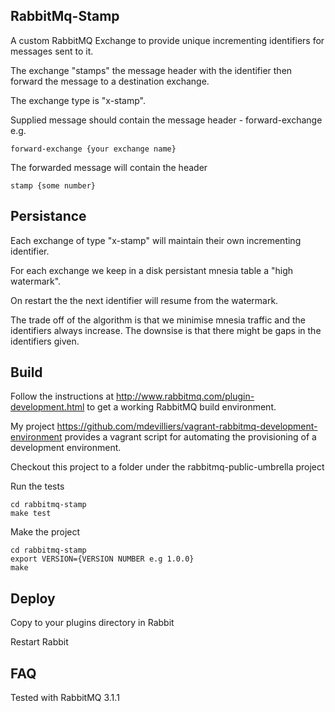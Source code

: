 RabbitMq-Stamp
--------------

A custom RabbitMQ Exchange to provide unique incrementing identifiers for messages sent to it.

The exchange "stamps" the message header with the identifier then forward the message to a destination exchange.

The exchange type is "x-stamp".

Supplied message should contain the message header - forward-exchange e.g.

```
forward-exchange {your exchange name}
```

The forwarded message will contain the header

```
stamp {some number}
```

Persistance
-----------

Each exchange of type "x-stamp" will maintain their own incrementing identifier.

For each exchange we keep in a disk persistant mnesia table a "high watermark".

On restart the the next identifier will resume from the watermark.

The trade off of the algorithm is that we minimise mnesia traffic and the identifiers always increase. The downsise is that there might be gaps in the identifiers given. 

Build
-----

Follow the instructions at http://www.rabbitmq.com/plugin-development.html to get a working RabbitMQ build environment.

My project https://github.com/mdevilliers/vagrant-rabbitmq-development-environment provides a vagrant script for automating the provisioning of a development environment.

Checkout this project to a folder under the rabbitmq-public-umbrella project

Run the tests

```
cd rabbitmq-stamp
make test
```

Make the project

```
cd rabbitmq-stamp
export VERSION={VERSION NUMBER e.g 1.0.0} 
make
```

Deploy
------

Copy to your plugins directory in Rabbit

Restart Rabbit

FAQ
---

Tested with RabbitMQ 3.1.1
